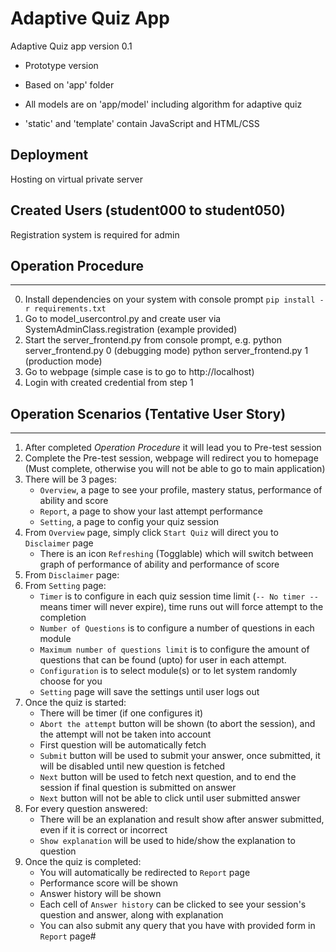 # Adaptive Quiz App

Adaptive Quiz app version 0.1 
- Prototype version

- Based on 'app' folder
- All models are on 'app/model' including algorithm for adaptive quiz
- 'static' and 'template' contain JavaScript and HTML/CSS


## Deployment

Hosting on virtual private server

 
## Created Users (student000 to student050)
Registration system is required for admin

## Operation Procedure
----
0. Install dependencies on your system with console prompt `pip install -r requirements.txt`
1. Go to model_usercontrol.py and create user via SystemAdminClass.registration (example provided)
2. Start the server_frontend.py from console prompt, e.g. python server_frontend.py 0 (debugging mode) python server_frontend.py 1 (production mode)
3. Go to webpage (simple case is to go to http://localhost)
4. Login with created credential from step 1

## Operation Scenarios (Tentative User Story)
----
1. After completed *Operation Procedure* it will lead you to Pre-test session
2. Complete the Pre-test session, webpage will redirect you to homepage (Must complete, otherwise you will not be able to go to main application)
3. There will be 3 pages:
    - `Overview`, a page to see your profile, mastery status, performance of ability and score
    - `Report`, a page to show your last attempt performance
    - `Setting`, a page to config your quiz session
4. From `Overview` page, simply click `Start Quiz` will direct you to `Disclaimer` page
    - There is an icon `Refreshing` (Togglable) which will switch between graph of performance of ability and performance of score
5. From `Disclaimer` page:
6. From `Setting` page:
    - `Timer` is to configure in each quiz session time limit (`-- No timer --` means timer will never expire), time runs out will force attempt to the completion
    - `Number of Questions` is to configure a number of questions in each module
    - `Maximum number of questions limit` is to configure the amount of questions that can be found (upto) for user in each attempt.
    - `Configuration` is to select module(s) or to let system randomly choose for you
    - `Setting` page will save the settings until user logs out
7. Once the quiz is started:
    - There will be timer (if one configures it)
    - `Abort the attempt` button will be shown (to abort the session), and the attempt will not be taken into account
    - First question will be automatically fetch
    - `Submit` button will be used to submit your answer, once submitted, it will be disabled until new question is fetched
    - `Next` button will be used to fetch next question, and to end the session if final question is submitted on answer
    - `Next` button will not be able to click until user submitted answer
8. For every question answered:
    - There will be an explanation and result show after answer submitted, even if it is correct or incorrect
    - `Show explanation` will be used to hide/show the explanation to question
9. Once the quiz is completed:
    - You will automatically be redirected to `Report` page
    - Performance score will be shown
    - Answer history will be shown
    - Each cell of `Answer history` can be clicked to see your session's question and answer, along with explanation
    - You can also submit any query that you have with provided form in `Report` page#
